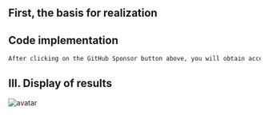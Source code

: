 ##  First, the basis for realization 

##  Code implementation 

 ```python  
After clicking on the GitHub Sponsor button above, you will obtain access permissions to my private code repository ( https://github.com/slowlon/my_code_bar ) to view this blog code. By searching the code number of this blog, you can find the code you need, code number is: 2024020309574552579
 ```  
##  III. Display of results 

![avatar]( 831fc35b2b194b248b1d1735fc360e32.png) 

